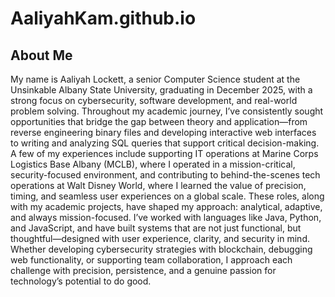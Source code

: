 # AaliyahKam.github.io


<h2> About Me</h2>
<p>
My name is Aaliyah Lockett, a senior Computer Science student at the Unsinkable Albany State University, graduating in December 2025, with a strong focus on cybersecurity, software development, and real-world problem solving. Throughout my academic journey, I’ve consistently sought opportunities that bridge the gap between theory and application—from reverse engineering binary files and developing interactive web interfaces to writing and analyzing SQL queries that support critical decision-making.
A few of my experiences include supporting IT operations at Marine Corps Logistics Base Albany (MCLB), where I operated in a mission-critical, security-focused environment, and contributing to behind-the-scenes tech operations at Walt Disney World, where I learned the value of precision, timing, and seamless user experiences on a global scale. These roles, along with my academic projects, have shaped my approach: analytical, adaptive, and always mission-focused.
I’ve worked with languages like Java, Python, and JavaScript, and have built systems that are not just functional, but thoughtful—designed with user experience, clarity, and security in mind. Whether developing cybersecurity strategies with blockchain, debugging web functionality, or supporting team collaboration, I approach each challenge with precision, persistence, and a genuine passion for technology’s potential to do good.
</p>
